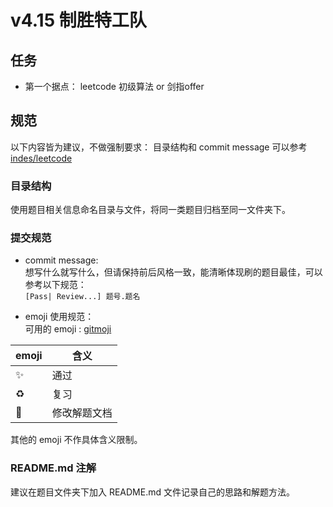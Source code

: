 # v4.15 制胜特工队

## 任务
- 第一个据点：
leetcode 初级算法 or 剑指offer

## 规范
以下内容皆为建议，不做强制要求：
目录结构和 commit message 可以参考 [indes/leetcode](https://github.com/indes/leetcode)

### 目录结构
使用题目相关信息命名目录与文件，将同一类题目归档至同一文件夹下。

### 提交规范

- commit message:  
想写什么就写什么，但请保持前后风格一致，能清晰体现刷的题目最佳，可以参考以下规范：  
```[Pass| Review...] 题号.题名```

- emoji 使用规范：  
可用的 emoji : [gitmoji](https://gitmoji.carloscuesta.me/)

| emoji | 含义 |
| ------ | ------ |
| :sparkles: | 通过 | 
| :recycle: | 复习 |
| :memo: | 修改解题文档 |

其他的 emoji 不作具体含义限制。

### README.md 注解
建议在题目文件夹下加入 README.md 文件记录自己的思路和解题方法。
